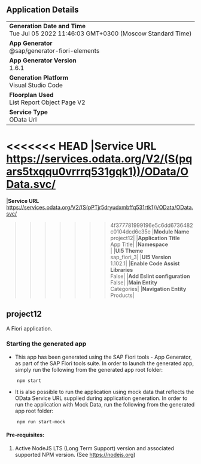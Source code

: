 ## Application Details
|               |
| ------------- |
|**Generation Date and Time**<br>Tue Jul 05 2022 11:46:03 GMT+0300 (Moscow Standard Time)|
|**App Generator**<br>@sap/generator-fiori-elements|
|**App Generator Version**<br>1.6.1|
|**Generation Platform**<br>Visual Studio Code|
|**Floorplan Used**<br>List Report Object Page V2|
|**Service Type**<br>OData Url|
<<<<<<< HEAD
|**Service URL**<br>https://services.odata.org/V2/(S(pqars5txqqu0vrrrq531gqk1))/OData/OData.svc/
=======
|**Service URL**<br>https://services.odata.org/V2/(S(pPTjr5dryudxmbffq531rtk1))/OData/OData.svc/
>>>>>>> 4f377781999196e5c6dd6736482c0104dcd6c35e
|**Module Name**<br>project12|
|**Application Title**<br>App Title|
|**Namespace**<br>|
|**UI5 Theme**<br>sap_fiori_3|
|**UI5 Version**<br>1.102.1|
|**Enable Code Assist Libraries**<br>False|
|**Add Eslint configuration**<br>False|
|**Main Entity**<br>Categories|
|**Navigation Entity**<br>Products|

## project12

A Fiori application.

### Starting the generated app

-   This app has been generated using the SAP Fiori tools - App Generator, as part of the SAP Fiori tools suite.  In order to launch the generated app, simply run the following from the generated app root folder:

```
    npm start
```

- It is also possible to run the application using mock data that reflects the OData Service URL supplied during application generation.  In order to run the application with Mock Data, run the following from the generated app root folder:

```
    npm run start-mock
```

#### Pre-requisites:

1. Active NodeJS LTS (Long Term Support) version and associated supported NPM version.  (See https://nodejs.org)


